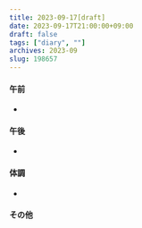 ```yaml
---
title: 2023-09-17[draft]
date: 2023-09-17T21:00:00+09:00
draft: false
tags: ["diary", ""]
archives: 2023-09
slug: 198657
---
```

#### 午前
- 
#### 午後
- 
#### 体調
- 
#### その他